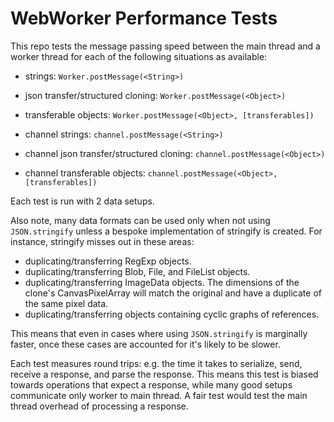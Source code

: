 # WebWorker Performance Tests

This repo tests the message passing speed between the main thread and a worker thread
for each of the following situations as available:

- strings: `Worker.postMessage(<String>)`
- json transfer/structured cloning: `Worker.postMessage(<Object>)`
- transferable objects: `Worker.postMessage(<Object>, [transferables])`

- channel strings: `channel.postMessage(<String>)`
- channel json transfer/structured cloning: `channel.postMessage(<Object>)`
- channel transferable objects: `channel.postMessage(<Object>, [transferables])`

Each test is run with 2 data setups.

Also note, many data formats can be used only when not using `JSON.stringify` unless
a bespoke implementation of stringify is created. For instance, stringify misses out
in these areas:

- duplicating/transferring RegExp objects.
- duplicating/transferring Blob, File, and FileList objects.
- duplicating/transferring ImageData objects. The dimensions of the clone's CanvasPixelArray will match the original and have a duplicate of the same pixel data.
- duplicating/transferring objects containing cyclic graphs of references.

This means that even in cases where using `JSON.stringify` is marginally faster, once these
cases are accounted for it's likely to be slower.

Each test measures round trips: e.g. the time it takes to serialize, send, receive a response,
and parse the response.  This means this test is biased towards operations that expect a response,
while many good setups communicate only worker to main thread. A fair test would test
the main thread overhead of processing a response.
